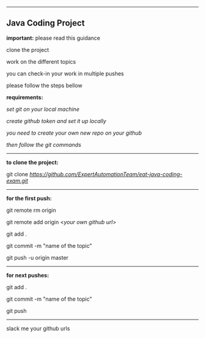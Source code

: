 -----------------------------------------------------------------
Java Coding Project
-----------------------------------------------------------------

**important:** please read this guidance

clone the project

work on the different topics

you can check-in your work in multiple pushes

please follow the steps bellow

**requirements:**

_set git on your local machine_

_create github token and set it up locally_

_you need to create your own new repo on your github_

_then follow the git commands_

-----------------------------------------------------------------

**to clone the project:**

git clone _https://github.com/ExpertAutomationTeam/eat-java-coding-exam.git_

-----------------------------------------------------------------

**for the first push:**

git remote rm origin

git remote add origin <_your own github url_>

git add .

git commit -m "name of the topic"

git push -u origin master

-----------------------------------------------------------------

**for next pushes:**

git add .

git commit -m "name of the topic"

git push

-----------------------------------------------------------------

slack me your github urls
